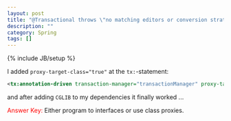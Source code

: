 ```yaml
---
layout: post
title: "@Transactional throws \"no matching editors or conversion strategy found\""
description: ""
category: Spring
tags: []
---
```

{% include JB/setup %}

I added `proxy-target-class="true"` at the `tx:`-statement:

```xml
<tx:annotation-driven transaction-manager="transactionManager" proxy-target-class="true"/>
```

and after adding `CGLIB` to my dependencies it finally worked ...

<font color="red">Answer Key:</font> Either program to interfaces or use class proxies.
